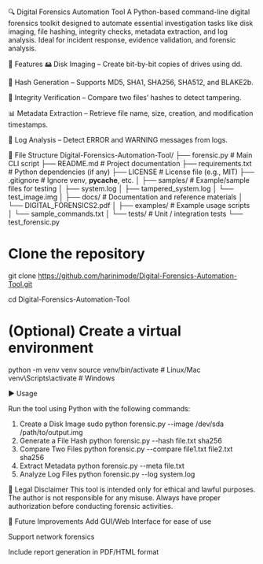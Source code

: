 🔍 Digital Forensics Automation Tool
A Python-based command-line digital forensics toolkit designed to automate essential investigation tasks like disk imaging, file hashing, integrity checks, metadata extraction, and log analysis. Ideal for incident response, evidence validation, and forensic analysis.

📌 Features
🖴 Disk Imaging – Create bit-by-bit copies of drives using dd.

🔑 Hash Generation – Supports MD5, SHA1, SHA256, SHA512, and BLAKE2b.

📂 Integrity Verification – Compare two files’ hashes to detect tampering.

📊 Metadata Extraction – Retrieve file name, size, creation, and modification timestamps.

📜 Log Analysis – Detect ERROR and WARNING messages from logs.

📂 File Structure
Digital-Forensics-Automation-Tool/
├── forensic.py                  # Main CLI script
├── README.md                    # Project documentation
├── requirements.txt             # Python dependencies (if any)
├── LICENSE                      # License file (e.g., MIT)
├── .gitignore                   # Ignore venv, __pycache__, etc.
│
├── samples/                     # Example/sample files for testing
│   ├── system.log
│   ├── tampered_system.log
│   └── test_image.img
│
├── docs/                        # Documentation and reference materials
│   └── DIGITAL_FORENSICS2.pdf
│
├── examples/                    # Example usage scripts
│   └── sample_commands.txt
│
└── tests/                       # Unit / integration tests
    └── test_forensic.py


# Clone the repository
git clone https://github.com/harinimode/Digital-Forensics-Automation-Tool.git


cd Digital-Forensics-Automation-Tool

# (Optional) Create a virtual environment
python -m venv venv
source venv/bin/activate   # Linux/Mac
venv\Scripts\activate      # Windows


▶️ Usage


Run the tool using Python with the following commands:

1. Create a Disk Image
sudo python forensic.py --image /dev/sda /path/to/output.img
2. Generate a File Hash
python forensic.py --hash file.txt sha256
3. Compare Two Files
python forensic.py --compare file1.txt file2.txt sha256
4. Extract Metadata
python forensic.py --meta file.txt
5. Analyze Log Files
python forensic.py --log system.log

📜 Legal Disclaimer
This tool is intended only for ethical and lawful purposes. The author is not responsible for any misuse. Always have proper authorization before conducting forensic activities.

🚀 Future Improvements
Add GUI/Web Interface for ease of use

Support network forensics

Include report generation in PDF/HTML format


